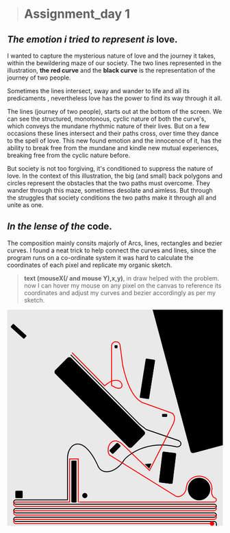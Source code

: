># Assignment_day 1

## _The emotion i tried to represent is_ **love**.


I wanted to capture the mysterious nature of love and the journey it takes, within the bewildering maze of our society. The two lines represented in the illustration, **the red curve** and the **black curve** is the representation of the journey of two people.

Sometimes the lines intersect, sway and wander to life and all its predicaments , nevertheless love has the power to find its way through it all.

The lines (journey of two people), starts out at the bottom of the screen. We can see the structured, monotonous, cyclic nature of both the curve's, which conveys the mundane rhythmic nature of their lives. But on a few occasions these lines intersect and their paths cross, over time they dance to the spell of love. This new found emotion and the innocence of it, has the ability to break free from the mundane and kindle new mutual experiences, breaking free from the cyclic nature before.

But society is not too forgiving, it's conditioned to suppress the nature of love. In the context of this illustration, the big (and small) back polygons and circles represent the obstacles that the two paths must overcome. They wander through this maze, sometimes desolate and aimless. But through the struggles that society conditions the two paths make it through all and unite as one.


## _In the lense of the_ **code**.

The composition mainly consits majorly of Arcs, lines, rectangles and bezier curves.
I found a neat trick to help connect the curves and lines, since the program runs on a co-ordinate system it was hard to calculate the coordinates of each pixel and replicate my organic sketch.

>**text (mouseX(/ and mouse Y),x,y)**, in draw helped with the problem. now I can hover my mouse on any pixel on the canvas to reference its coordinates and adjust my curves and bezier accordingly as per my sketch. 

![bg](A1.png)